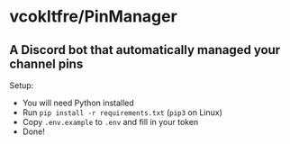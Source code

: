 # vcokltfre/PinManager

## A Discord bot that automatically managed your channel pins

Setup:
- You will need Python installed
- Run `pip install -r requirements.txt` (`pip3` on Linux)
- Copy `.env.example` to `.env` and fill in your token
- Done!
